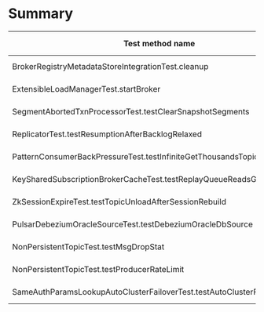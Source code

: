 # Summary

Test method name | Failures | Report | Search issues | Create issue | Fixed by |
---------------- | -------- | ------ | ------------- | ------------ | -------- |
BrokerRegistryMetadataStoreIntegrationTest.cleanup | 4 | [Report](./org.apache.pulsar.broker.loadbalance.extensions.BrokerRegistryMetadataStoreIntegrationTest.cleanup.md) | [Issues](https://github.com/apache/pulsar/issues?q=BrokerRegistryMetadataStoreIntegrationTest%20cleanup) | [Create issue](https://github.com/apache/pulsar/issues/new?template=flaky-test.yml&confirmSearch=true&title=Flaky-test%3A+BrokerRegistryMetadataStoreIntegrationTest.cleanup&failureUrl=https%3A%2F%2Fgithub.com%2Fapache%2Fpulsar%2Factions%2Fruns%2F18802878674%2Fjob%2F53653078467%23step%3A11%3A676&stacktrace=%5BERROR%5D+org.apache.pulsar.broker.loadbalance.extensions.BrokerRegistryMetadataStoreIntegrationTest.cleanup+--+Time+elapsed%3A+11.19+s+%3C%3C%3C+FAILURE%21%0Ajava.lang.RuntimeException%3A+Broker+took+10272ms+to+close%0A%09at+org.apache.pulsar.broker.loadbalance.extensions.BrokerRegistryIntegrationTest.cleanup%28BrokerRegistryIntegrationTest.java%3A73%29%0A%09at+java.base%2Fjdk.internal.reflect.DirectMethodHandleAccessor.invoke%28DirectMethodHandleAccessor.java%3A103%29%0A%09at+java.base%2Fjava.lang.reflect.Method.invoke%28Method.java%3A580%29%0A%09at+org.testng.internal.invokers.MethodInvocationHelper.invokeMethod%28MethodInvocationHelper.java%3A139%29%0A%09at+org.testng.internal.invokers.MethodInvocationHelper.invokeMethodConsideringTimeout%28MethodInvocationHelper.java%3A69%29%0A%09at+org.testng.internal.invokers.ConfigInvoker.invokeConfigurationMethod%28ConfigInvoker.java%3A361%29%0A%09at+org.testng.internal.invokers.ConfigInvoker.invokeConfigurations%28ConfigInvoker.java%3A296%29%0A%09at+org.testng.internal.invokers.TestMethodWorker.invokeAfterClassMethods%28TestMethodWorker.java%3A222%29%0A%09at+org.testng.internal.invokers.TestMethodWorker.run%28TestMethodWorker.java%3A131%29%0A%09at+java.base%2Fjava.util.ArrayList.forEach%28ArrayList.java%3A1596%29%0A%09at+org.testng.TestRunner.privateRun%28TestRunner.java%3A829%29%0A%09at+org.testng.TestRunner.run%28TestRunner.java%3A602%29%0A%09at+org.testng.SuiteRunner.runTest%28SuiteRunner.java%3A437%29%0A%09at+org.testng.SuiteRunner.runSequentially%28SuiteRunner.java%3A431%29%0A%09at+org.testng.SuiteRunner.privateRun%28SuiteRunner.java%3A391%29%0A%09at+org.testng.SuiteRunner.run%28SuiteRunner.java%3A330%29%0A%09at+org.testng.SuiteRunnerWorker.runSuite%28SuiteRunnerWorker.java%3A52%29%0A%09at+org.testng.SuiteRunnerWorker.run%28SuiteRunnerWorker.java%3A95%29%0A%09at+org.testng.TestNG.runSuitesSequentially%28TestNG.java%3A1256%29%0A%09at+org.testng.TestNG.runSuitesLocally%28TestNG.java%3A1176%29%0A%09at+org.testng.TestNG.runSuites%28TestNG.java%3A1099%29%0A%09at+org.testng.TestNG.run%28TestNG.java%3A1067%29%0A%09at+org.apache.maven.surefire.testng.TestNGExecutor.run%28TestNGExecutor.java%3A155%29%0A%09at+org.apache.maven.surefire.testng.TestNGDirectoryTestSuite.executeSingleClass%28TestNGDirectoryTestSuite.java%3A102%29%0A%09at+org.apache.maven.surefire.testng.TestNGDirectoryTestSuite.executeLazy%28TestNGDirectoryTestSuite.java%3A117%29%0A%09at+org.apache.maven.surefire.testng.TestNGDirectoryTestSuite.execute%28TestNGDirectoryTestSuite.java%3A86%29%0A%09at+org.apache.maven.surefire.testng.TestNGProvider.invoke%28TestNGProvider.java%3A137%29%0A%09at+org.apache.maven.surefire.booter.ForkedBooter.runSuitesInProcess%28ForkedBooter.java%3A385%29) | |
ExtensibleLoadManagerTest.startBroker | 3 | [Report](./org.apache.pulsar.tests.integration.loadbalance.ExtensibleLoadManagerTest.startBroker.md) | [Issues](https://github.com/apache/pulsar/issues?q=ExtensibleLoadManagerTest%20startBroker) | [Create issue](https://github.com/apache/pulsar/issues/new?template=flaky-test.yml&confirmSearch=true&title=Flaky-test%3A+ExtensibleLoadManagerTest.startBroker&failureUrl=https%3A%2F%2Fgithub.com%2Fapache%2Fpulsar%2Factions%2Fruns%2F18715764552%2Fjob%2F53376572012%23step%3A12%3A212&stacktrace=%5BERROR%5D+org.apache.pulsar.tests.integration.loadbalance.ExtensibleLoadManagerTest.startBroker+--+Time+elapsed%3A+146.3+s+%3C%3C%3C+FAILURE%21%0Aorg.awaitility.core.ConditionTimeoutException%3A+Condition+org.apache.pulsar.tests.integration.loadbalance.ExtensibleLoadManagerTest%24%24Lambda%2F0x0000000100725108+was+not+fulfilled+within+2+minutes.%0A%09at+org.awaitility.core.ConditionAwaiter.await%28ConditionAwaiter.java%3A167%29%0A%09at+org.awaitility.core.CallableCondition.await%28CallableCondition.java%3A78%29%0A%09at+org.awaitility.core.CallableCondition.await%28CallableCondition.java%3A26%29%0A%09at+org.awaitility.core.ConditionFactory.until%28ConditionFactory.java%3A985%29%0A%09at+org.awaitility.core.ConditionFactory.until%28ConditionFactory.java%3A954%29%0A%09at+org.apache.pulsar.tests.integration.loadbalance.ExtensibleLoadManagerTest.startBroker%28ExtensibleLoadManagerTest.java%3A145%29%0A%09at+java.base%2Fjdk.internal.reflect.DirectMethodHandleAccessor.invoke%28DirectMethodHandleAccessor.java%3A103%29%0A%09at+java.base%2Fjava.lang.reflect.Method.invoke%28Method.java%3A580%29%0A%09at+org.testng.internal.invokers.MethodInvocationHelper.invokeMethod%28MethodInvocationHelper.java%3A139%29%0A%09at+org.testng.internal.invokers.MethodInvocationHelper.invokeMethodConsideringTimeout%28MethodInvocationHelper.java%3A69%29%0A%09at+org.testng.internal.invokers.ConfigInvoker.invokeConfigurationMethod%28ConfigInvoker.java%3A361%29%0A%09at+org.testng.internal.invokers.ConfigInvoker.invokeConfigurations%28ConfigInvoker.java%3A296%29%0A%09at+org.testng.internal.invokers.TestInvoker.runConfigMethods%28TestInvoker.java%3A823%29%0A%09at+org.testng.internal.invokers.TestInvoker.invokeMethod%28TestInvoker.java%3A590%29%0A%09at+org.testng.internal.invokers.TestInvoker.invokeTestMethod%28TestInvoker.java%3A221%29%0A%09at+org.testng.internal.invokers.MethodRunner.runInSequence%28MethodRunner.java%3A50%29%0A%09at+org.testng.internal.invokers.TestInvoker%24MethodInvocationAgent.invoke%28TestInvoker.java%3A969%29%0A%09at+org.testng.internal.invokers.TestInvoker.invokeTestMethods%28TestInvoker.java%3A194%29%0A%09at+org.testng.internal.invokers.TestMethodWorker.invokeTestMethods%28TestMethodWorker.java%3A148%29%0A%09at+org.testng.internal.invokers.TestMethodWorker.run%28TestMethodWorker.java%3A128%29%0A%09at+java.base%2Fjava.util.ArrayList.forEach%28ArrayList.java%3A1596%29%0A%09at+org.testng.TestRunner.privateRun%28TestRunner.java%3A829%29%0A%09at+org.testng.TestRunner.run%28TestRunner.java%3A602%29%0A%09at+org.testng.SuiteRunner.runTest%28SuiteRunner.java%3A437%29%0A%09at+org.testng.SuiteRunner.runSequentially%28SuiteRunner.java%3A431%29%0A%09at+org.testng.SuiteRunner.privateRun%28SuiteRunner.java%3A391%29%0A%09at+org.testng.SuiteRunner.run%28SuiteRunner.java%3A330%29%0A%09at+org.testng.SuiteRunnerWorker.runSuite%28SuiteRunnerWorker.java%3A52%29) | |
SegmentAbortedTxnProcessorTest.testClearSnapshotSegments | 2 | [Report](./org.apache.pulsar.broker.transaction.SegmentAbortedTxnProcessorTest.testClearSnapshotSegments.md) | [Issues](https://github.com/apache/pulsar/issues?q=SegmentAbortedTxnProcessorTest%20testClearSnapshotSegments) | [Create issue](https://github.com/apache/pulsar/issues/new?template=flaky-test.yml&confirmSearch=true&title=Flaky-test%3A+SegmentAbortedTxnProcessorTest.testClearSnapshotSegments&failureUrl=https%3A%2F%2Fgithub.com%2Fapache%2Fpulsar%2Factions%2Fruns%2F18706863180%2Fjob%2F53347156979%23step%3A11%3A1181&stacktrace=%5BERROR%5D+org.apache.pulsar.broker.transaction.SegmentAbortedTxnProcessorTest.testClearSnapshotSegments+--+Time+elapsed%3A+10.06+s+%3C%3C%3C+FAILURE%21%0Aorg.awaitility.core.ConditionTimeoutException%3A+Assertion+condition+defined+as+a+org.apache.pulsar.broker.transaction.SegmentAbortedTxnProcessorTest+expected%3A%3C1%3E+but+was%3A%3C2%3E+within+10+seconds.%0A%09at+org.awaitility.core.ConditionAwaiter.await%28ConditionAwaiter.java%3A167%29%0A%09at+org.awaitility.core.AssertionCondition.await%28AssertionCondition.java%3A119%29%0A%09at+org.awaitility.core.AssertionCondition.await%28AssertionCondition.java%3A31%29%0A%09at+org.awaitility.core.ConditionFactory.until%28ConditionFactory.java%3A985%29%0A%09at+org.awaitility.core.ConditionFactory.untilAsserted%28ConditionFactory.java%3A769%29%0A%09at+org.apache.pulsar.broker.transaction.SegmentAbortedTxnProcessorTest.testClearSnapshotSegments%28SegmentAbortedTxnProcessorTest.java%3A221%29%0A%09at+java.base%2Fjdk.internal.reflect.NativeMethodAccessorImpl.invoke0%28Native+Method%29%0A%09at+java.base%2Fjdk.internal.reflect.NativeMethodAccessorImpl.invoke%28NativeMethodAccessorImpl.java%3A77%29%0A%09at+java.base%2Fjdk.internal.reflect.DelegatingMethodAccessorImpl.invoke%28DelegatingMethodAccessorImpl.java%3A43%29%0A%09at+java.base%2Fjava.lang.reflect.Method.invoke%28Method.java%3A569%29%0A%09at+org.testng.internal.invokers.MethodInvocationHelper.invokeMethod%28MethodInvocationHelper.java%3A139%29%0A%09at+org.testng.internal.invokers.InvokeMethodRunnable.runOne%28InvokeMethodRunnable.java%3A47%29%0A%09at+org.testng.internal.invokers.InvokeMethodRunnable.call%28InvokeMethodRunnable.java%3A76%29%0A%09at+org.testng.internal.invokers.InvokeMethodRunnable.call%28InvokeMethodRunnable.java%3A11%29%0A%09at+java.base%2Fjava.util.concurrent.FutureTask.run%28FutureTask.java%3A264%29%0A%09at+java.base%2Fjava.util.concurrent.ThreadPoolExecutor.runWorker%28ThreadPoolExecutor.java%3A1136%29%0A%09at+java.base%2Fjava.util.concurrent.ThreadPoolExecutor%24Worker.run%28ThreadPoolExecutor.java%3A635%29%0A%09at+java.base%2Fjava.lang.Thread.run%28Thread.java%3A840%29%0ACaused+by%3A+java.lang.AssertionError%3A+expected%3A%3C1%3E+but+was%3A%3C2%3E%0A%09at+org.testng.AssertJUnit.fail%28AssertJUnit.java%3A65%29%0A%09at+org.testng.AssertJUnit.failNotEquals%28AssertJUnit.java%3A467%29%0A%09at+org.testng.AssertJUnit.assertEquals%28AssertJUnit.java%3A88%29%0A%09at+org.testng.AssertJUnit.assertEquals%28AssertJUnit.java%3A318%29%0A%09at+org.testng.AssertJUnit.assertEquals%28AssertJUnit.java%3A328%29%0A%09at+org.apache.pulsar.broker.transaction.SegmentAbortedTxnProcessorTest.verifySnapshotSegmentsSize%28SegmentAbortedTxnProcessorTest.java%3A358%29%0A%09at+org.apache.pulsar.broker.transaction.SegmentAbortedTxnProcessorTest.lambda%24testClearSnapshotSegments%243%28SegmentAbortedTxnProcessorTest.java%3A221%29%0A%09at+org.awaitility.core.AssertionCondition.lambda%24new%240%28AssertionCondition.java%3A53%29%0A%09at+org.awaitility.core.ConditionAwaiter%24ConditionPoller.call%28ConditionAwaiter.java%3A248%29) | |
ReplicatorTest.testResumptionAfterBacklogRelaxed | 2 | [Report](./org.apache.pulsar.broker.service.ReplicatorTest.testResumptionAfterBacklogRelaxed.md) | [Issues](https://github.com/apache/pulsar/issues?q=ReplicatorTest%20testResumptionAfterBacklogRelaxed) | [Create issue](https://github.com/apache/pulsar/issues/new?template=flaky-test.yml&confirmSearch=true&title=Flaky-test%3A+ReplicatorTest.testResumptionAfterBacklogRelaxed&failureUrl=https%3A%2F%2Fgithub.com%2Fapache%2Fpulsar%2Factions%2Fruns%2F18799108523%2Fjob%2F53644306109%23step%3A11%3A977&stacktrace=%5BERROR%5D+org.apache.pulsar.broker.service.ReplicatorTest.testResumptionAfterBacklogRelaxed+--+Time+elapsed%3A+11.69+s+%3C%3C%3C+FAILURE%21%0Ajava.lang.AssertionError%3A%0A%0AExpecting+any+element+of%3A%0A++%5BImmutableMetricData%7Bresource%3DResource%7BschemaUrl%3Dnull%2C+attributes%3D%7Bpulsar.cluster%3D%22r1%22%2C+service.name%3D%22pulsar-broker%22%2C+service.version%3D%224.2.0-SNAPSHOT%22%2C+telemetry.sdk.language%3D%22java%22%2C+telemetry.sdk.name%3D%22opentelemetry%22%2C+telemetry.sdk.version%3D%221.45.0%22%7D%7D%2C+instrumentationScopeInfo%3DInstrumentationScopeInfo%7Bname%3Dorg.apache.pulsar.broker%2C+version%3Dnull%2C+schemaUrl%3Dnull%2C+attributes%3D%7B%7D%7D%2C+name%3Dpulsar.broker.request.schema_registry.duration%2C+description%3DThe+duration+of+Schema+Registry+requests.%2C+unit%3Ds%2C+type%3DHISTOGRAM%2C+data%3DImmutableHistogramData%7BaggregationTemporality%3DCUMULATIVE%2C+points%3D%5BImmutableHistogramPointData%7BgetStartEpochNanos%3D1761373625871341252%2C+getEpochNanos%3D1761373639129368126%2C+getAttributes%3D%7Bpulsar.namespace%3D%22pulsar%2Fns1%22%2C+pulsar.schema_registry.request%3D%22get%22%2C+pulsar.schema_registry.response%3D%22success%22%7D%2C+getSum%3D0.016%2C+getCount%3D5%2C+hasMin%3Dtrue%2C+getMin%3D0.0%2C+hasMax%3Dtrue%2C+getMax%3D0.01%2C+getBoundaries%3D%5B0.0%2C+5.0%2C+10.0%2C+25.0%2C+50.0%2C+75.0%2C+100.0%2C+250.0%2C+500.0%2C+750.0%2C+1000.0%2C+2500.0%2C+5000.0%2C+7500.0%2C+10000.0%5D%2C+getCounts%3D%5B2%2C+3%2C+0%2C+0%2C+0%2C+0%2C+0%2C+0%2C+0%2C+0%2C+0%2C+0%2C+0%2C+0%2C+0%2C+0%5D%2C+getExemplars%3D%5B%5D%7D%2C+ImmutableHistogramPointData%7BgetStartEpochNanos%3D1761373625871341252%2C+getEpochNanos%3D1761373639129368126%2C+getAttributes%3D%7Bpulsar.namespace%3D%22pulsar%2Fns1%22%2C+pulsar.schema_registry.request%3D%22put%22%2C+pulsar.schema_registry.response%3D%22success%22%7D%2C+getSum%3D0.029%2C+getCount%3D1%2C+hasMin%3Dtrue%2C+getMin%3D0.029%2C+hasMax%3Dtrue%2C+getMax%3D0.029%2C+getBoundaries%3D%5B0.0%2C+5.0%2C+10.0%2C+25.0%2C+50.0%2C+75.0%2C+100.0%2C+250.0%2C+500.0%2C+750.0%2C+1000.0%2C+2500.0%2C+5000.0%2C+7500.0%2C+10000.0%5D%2C+getCounts%3D%5B0%2C+1%2C+0%2C+0%2C+0%2C+0%2C+0%2C+0%2C+0%2C+0%2C+0%2C+0%2C+0%2C+0%2C+0%2C+0%5D%2C+getExemplars%3D%5B%5D%7D%5D%7D%7D%2C%0A++++ImmutableMetricData%7Bresource%3DResource%7BschemaUrl%3Dnull%2C+attributes%3D%7Bpulsar.cluster%3D%22r1%22%2C+service.name%3D%22pulsar-broker%22%2C+service.version%3D%224.2.0-SNAPSHOT%22%2C+telemetry.sdk.language%3D%22java%22%2C+telemetry.sdk.name%3D%22opentelemetry%22%2C+telemetry.sdk.version%3D%221.45.0%22%7D%7D%2C+instrumentationScopeInfo%3DInstrumentationScopeInfo%7Bname%3Dorg.apache.pulsar.broker%2C+version%3Dnull%2C+schemaUrl%3Dnull%2C+attributes%3D%7B%7D%7D%2C+name%3Dpulsar.broker.topic.load.concurrent.limit%2C+description%3DThe+maximum+number+of+pending+topic+load+operations+in+the+broker.+Equal+to+%22maxConcurrentTopicLoadRequest%22+defined+in+broker.conf.%2C+unit%3D%7Boperation%7D%2C+type%3DLONG_SUM%2C+data%3DImmutableSumData%7Bpoints%3D%5BImmutableLongPointData%7BstartEpochNanos%3D1761373625871341252%2C+epochNanos%3D1761373639129368126%2C+attributes%3D%7B%7D%2C+value%3D5000%2C+exemplars%3D%5B%5D%7D%5D%2C+monotonic%3Dfalse%2C+aggregationTemporality%3DCUMULATIVE%7D%7D%2C%0A++++ImmutableMetricData%7Bresource%3DResource%7BschemaUrl%3Dnull%2C+attributes%3D%7Bpulsar.cluster%3D%22r1%22%2C+service.name%3D%22pulsar-broker%22%2C+service.version%3D%224.2.0-SNAPSHOT%22%2C+telemetry.sdk.language%3D%22java%22%2C+telemetry.sdk.name%3D%22opentelemetry%22%2C+telemetry.sdk.version%3D%221.45.0%22%7D%7D%2C+instrumentationScopeInfo%3DInstrumentationScopeInfo%7Bname%3Dorg.apache.pulsar.broker%2C+version%3Dnull%2C+schemaUrl%3Dnull%2C+attributes%3D%7B%7D%7D%2C+name%3Dpulsar.broker.topic.load.concurrent.usage%2C+description%3DThe+number+of+pending+topic+load+operations+in+the+broker.+When+it+reaches+threshold+%22maxConcurrentTopicLoadRequest%22+defined+in+broker.conf%2C+new+requests+are+rejected.%2C+unit%3D%7Boperation%7D%2C+type%3DLONG_SUM%2C+data%3DImmutableSumData%7Bpoints%3D%5BImmutableLongPointData%7BstartEpochNanos%3D1761373625871341252%2C+epochNanos%3D1761373639129368126%2C+attributes%3D%7B%7D%2C+value%3D0%2C+exemplars%3D%5B%5D%7D%5D%2C+monotonic%3Dfalse%2C+aggregationTemporality%3DCUMULATIVE%7D%7D%2C%0A++++ImmutableMetricData%7Bresource%3DResource%7BschemaUrl%3Dnull%2C+attributes%3D%7Bpulsar.cluster%3D%22r1%22%2C+service.name%3D%22pulsar-broker%22%2C+service.version%3D%224.2.0-SNAPSHOT%22%2C+telemetry.sdk.language%3D%22java%22%2C+telemetry.sdk.name%3D%22opentelemetry%22%2C+telemetry.sdk.version%3D%221.45.0%22%7D%7D%2C+instrumentationScopeInfo%3DInstrumentationScopeInfo%7Bname%3Dorg.apache.pulsar.broker%2C+version%3Dnull%2C+schemaUrl%3Dnull%2C+attributes%3D%7B%7D%7D%2C+name%3Dpulsar.broker.managed_ledger.backlog.count%2C+description%3DThe+number+of+messages+in+backlog+for+all+consumers+from+this+ledger.%2C+unit%3D%7Bmessage%7D) | |
PatternConsumerBackPressureTest.testInfiniteGetThousandsTopics | 2 | [Report](./org.apache.pulsar.client.api.PatternConsumerBackPressureTest.testInfiniteGetThousandsTopics.md) | [Issues](https://github.com/apache/pulsar/issues?q=PatternConsumerBackPressureTest%20testInfiniteGetThousandsTopics) | [Create issue](https://github.com/apache/pulsar/issues/new?template=flaky-test.yml&confirmSearch=true&title=Flaky-test%3A+PatternConsumerBackPressureTest.testInfiniteGetThousandsTopics&failureUrl=https%3A%2F%2Fgithub.com%2Fapache%2Fpulsar%2Factions%2Fruns%2F18771071741%2Fjob%2F53556168299%23step%3A11%3A2512&stacktrace=%5BERROR%5D+org.apache.pulsar.client.api.PatternConsumerBackPressureTest.testInfiniteGetThousandsTopics+--+Time+elapsed%3A+16.54+s+%3C%3C%3C+FAILURE%21%0Aorg.awaitility.core.ConditionTimeoutException%3A+Assertion+condition+defined+as+a+org.apache.pulsar.client.api.PatternConsumerBackPressureTest+expected+%5B2048%5D+but+found+%5B291%5D+within+10+seconds.%0A%09at+org.awaitility.core.ConditionAwaiter.await%28ConditionAwaiter.java%3A167%29%0A%09at+org.awaitility.core.AssertionCondition.await%28AssertionCondition.java%3A119%29%0A%09at+org.awaitility.core.AssertionCondition.await%28AssertionCondition.java%3A31%29%0A%09at+org.awaitility.core.ConditionFactory.until%28ConditionFactory.java%3A985%29%0A%09at+org.awaitility.core.ConditionFactory.untilAsserted%28ConditionFactory.java%3A769%29%0A%09at+org.apache.pulsar.client.api.PatternConsumerBackPressureTest.testInfiniteGetThousandsTopics%28PatternConsumerBackPressureTest.java%3A95%29%0A%09at+java.base%2Fjdk.internal.reflect.NativeMethodAccessorImpl.invoke0%28Native+Method%29%0A%09at+java.base%2Fjdk.internal.reflect.NativeMethodAccessorImpl.invoke%28NativeMethodAccessorImpl.java%3A77%29%0A%09at+java.base%2Fjdk.internal.reflect.DelegatingMethodAccessorImpl.invoke%28DelegatingMethodAccessorImpl.java%3A43%29%0A%09at+java.base%2Fjava.lang.reflect.Method.invoke%28Method.java%3A569%29%0A%09at+org.testng.internal.invokers.MethodInvocationHelper.invokeMethod%28MethodInvocationHelper.java%3A139%29%0A%09at+org.testng.internal.invokers.InvokeMethodRunnable.runOne%28InvokeMethodRunnable.java%3A47%29%0A%09at+org.testng.internal.invokers.InvokeMethodRunnable.call%28InvokeMethodRunnable.java%3A76%29%0A%09at+org.testng.internal.invokers.InvokeMethodRunnable.call%28InvokeMethodRunnable.java%3A11%29%0A%09at+java.base%2Fjava.util.concurrent.FutureTask.run%28FutureTask.java%3A264%29%0A%09at+java.base%2Fjava.util.concurrent.ThreadPoolExecutor.runWorker%28ThreadPoolExecutor.java%3A1136%29%0A%09at+java.base%2Fjava.util.concurrent.ThreadPoolExecutor%24Worker.run%28ThreadPoolExecutor.java%3A635%29%0A%09at+java.base%2Fjava.lang.Thread.run%28Thread.java%3A840%29%0ACaused+by%3A+java.lang.AssertionError%3A+expected+%5B2048%5D+but+found+%5B291%5D%0A%09at+org.testng.Assert.fail%28Assert.java%3A110%29%0A%09at+org.testng.Assert.failNotEquals%28Assert.java%3A1577%29%0A%09at+org.testng.Assert.assertEqualsImpl%28Assert.java%3A149%29%0A%09at+org.testng.Assert.assertEquals%28Assert.java%3A131%29%0A%09at+org.testng.Assert.assertEquals%28Assert.java%3A1418%29%0A%09at+org.testng.Assert.assertEquals%28Assert.java%3A1382%29%0A%09at+org.testng.Assert.assertEquals%28Assert.java%3A1428%29%0A%09at+org.apache.pulsar.client.api.PatternConsumerBackPressureTest.lambda%24testInfiniteGetThousandsTopics%242%28PatternConsumerBackPressureTest.java%3A96%29%0A%09at+org.awaitility.core.AssertionCondition.lambda%24new%240%28AssertionCondition.java%3A53%29) | |
KeySharedSubscriptionBrokerCacheTest.testReplayQueueReadsGettingCached | 2 | [Report](./org.apache.pulsar.client.api.KeySharedSubscriptionBrokerCacheTest.testReplayQueueReadsGettingCached.md) | [Issues](https://github.com/apache/pulsar/issues?q=KeySharedSubscriptionBrokerCacheTest%20testReplayQueueReadsGettingCached) | [Create issue](https://github.com/apache/pulsar/issues/new?template=flaky-test.yml&confirmSearch=true&title=Flaky-test%3A+KeySharedSubscriptionBrokerCacheTest.testReplayQueueReadsGettingCached&failureUrl=https%3A%2F%2Fgithub.com%2Fapache%2Fpulsar%2Factions%2Fruns%2F18831405554%2Fjob%2F53724046160%23step%3A11%3A1475&stacktrace=%5BERROR%5D+org.apache.pulsar.client.api.KeySharedSubscriptionBrokerCacheTest.testReplayQueueReadsGettingCached%5BClassic%5D%284%29+--+Time+elapsed%3A+13.27+s+%3C%3C%3C+FAILURE%21%0Aorg.assertj.core.error.AssertJMultipleFailuresError%3A%0A%0AMultiple+Failures+%281+failure%29%0A--+failure+1+--%0A%5BremainingMessageValues%5D%0AExpecting+empty+but+was%3A+%5B1%2C%0A++++2%2C%0A++++3%2C%0A++++4%2C%0A++++6%2C%0A++++9%2C%0A++++13%2C%0A++++15%2C%0A++++17%2C%0A++++18%2C%0A++++20%2C%0A++++22%2C%0A++++26%2C%0A++++27%2C%0A++++28%2C%0A++++29%2C%0A++++30%2C%0A++++33%2C%0A++++35%2C%0A++++37%2C%0A++++38%2C%0A++++40%2C%0A++++42%2C%0A++++46%2C) | |
ZkSessionExpireTest.testTopicUnloadAfterSessionRebuild | 1 | [Report](./org.apache.pulsar.broker.service.ZkSessionExpireTest.testTopicUnloadAfterSessionRebuild.md) | [Issues](https://github.com/apache/pulsar/issues?q=ZkSessionExpireTest%20testTopicUnloadAfterSessionRebuild) | [Create issue](https://github.com/apache/pulsar/issues/new?template=flaky-test.yml&confirmSearch=true&title=Flaky-test%3A+ZkSessionExpireTest.testTopicUnloadAfterSessionRebuild&failureUrl=https%3A%2F%2Fgithub.com%2Fapache%2Fpulsar%2Factions%2Fruns%2F18739041419%2Fjob%2F53452090800%23step%3A11%3A863&stacktrace=%5BERROR%5D+org.apache.pulsar.broker.service.ZkSessionExpireTest.testTopicUnloadAfterSessionRebuild%5Btrue%2C+class+org.apache.pulsar.broker.service.NetworkErrorTestBase%24PreferExtensibleLoadManager%2C+MetadataStore%5D%284%29+--+Time+elapsed%3A+29.88+s+%3C%3C%3C+FAILURE%21%0Aorg.awaitility.core.ConditionTimeoutException%3A+Assertion+condition+defined+as+a+org.apache.pulsar.broker.service.ZkSessionExpireTest+expected+%5B2%5D+but+found+%5B1%5D+within+10+seconds.%0A%09at+org.awaitility.core.ConditionAwaiter.await%28ConditionAwaiter.java%3A167%29%0A%09at+org.awaitility.core.AssertionCondition.await%28AssertionCondition.java%3A119%29%0A%09at+org.awaitility.core.AssertionCondition.await%28AssertionCondition.java%3A31%29%0A%09at+org.awaitility.core.ConditionFactory.until%28ConditionFactory.java%3A985%29%0A%09at+org.awaitility.core.ConditionFactory.untilAsserted%28ConditionFactory.java%3A769%29%0A%09at+org.apache.pulsar.broker.service.ZkSessionExpireTest.testTopicUnloadAfterSessionRebuild%28ZkSessionExpireTest.java%3A203%29%0A%09at+java.base%2Fjdk.internal.reflect.NativeMethodAccessorImpl.invoke0%28Native+Method%29%0A%09at+java.base%2Fjdk.internal.reflect.NativeMethodAccessorImpl.invoke%28NativeMethodAccessorImpl.java%3A77%29%0A%09at+java.base%2Fjdk.internal.reflect.DelegatingMethodAccessorImpl.invoke%28DelegatingMethodAccessorImpl.java%3A43%29%0A%09at+java.base%2Fjava.lang.reflect.Method.invoke%28Method.java%3A569%29%0A%09at+org.testng.internal.invokers.MethodInvocationHelper.invokeMethod%28MethodInvocationHelper.java%3A139%29%0A%09at+org.testng.internal.invokers.InvokeMethodRunnable.runOne%28InvokeMethodRunnable.java%3A47%29%0A%09at+org.testng.internal.invokers.InvokeMethodRunnable.call%28InvokeMethodRunnable.java%3A76%29%0A%09at+org.testng.internal.invokers.InvokeMethodRunnable.call%28InvokeMethodRunnable.java%3A11%29%0A%09at+java.base%2Fjava.util.concurrent.FutureTask.run%28FutureTask.java%3A264%29%0A%09at+java.base%2Fjava.util.concurrent.ThreadPoolExecutor.runWorker%28ThreadPoolExecutor.java%3A1136%29%0A%09at+java.base%2Fjava.util.concurrent.ThreadPoolExecutor%24Worker.run%28ThreadPoolExecutor.java%3A635%29%0A%09at+java.base%2Fjava.lang.Thread.run%28Thread.java%3A840%29%0ACaused+by%3A+java.lang.AssertionError%3A+expected+%5B2%5D+but+found+%5B1%5D%0A%09at+org.testng.Assert.fail%28Assert.java%3A110%29%0A%09at+org.testng.Assert.failNotEquals%28Assert.java%3A1577%29%0A%09at+org.testng.Assert.assertEqualsImpl%28Assert.java%3A149%29%0A%09at+org.testng.Assert.assertEquals%28Assert.java%3A131%29%0A%09at+org.testng.Assert.assertEquals%28Assert.java%3A1418%29%0A%09at+org.testng.Assert.assertEquals%28Assert.java%3A1382%29%0A%09at+org.testng.Assert.assertEquals%28Assert.java%3A1428%29%0A%09at+org.apache.pulsar.broker.service.ZkSessionExpireTest.lambda%24testTopicUnloadAfterSessionRebuild%244%28ZkSessionExpireTest.java%3A208%29%0A%09at+org.awaitility.core.AssertionCondition.lambda%24new%240%28AssertionCondition.java%3A53%29) | |
PulsarDebeziumOracleSourceTest.testDebeziumOracleDbSource | 1 | [Report](./org.apache.pulsar.tests.integration.io.sources.debezium.PulsarDebeziumOracleSourceTest.testDebeziumOracleDbSource.md) | [Issues](https://github.com/apache/pulsar/issues?q=PulsarDebeziumOracleSourceTest%20testDebeziumOracleDbSource) | [Create issue](https://github.com/apache/pulsar/issues/new?template=flaky-test.yml&confirmSearch=true&title=Flaky-test%3A+PulsarDebeziumOracleSourceTest.testDebeziumOracleDbSource&failureUrl=https%3A%2F%2Fgithub.com%2Fapache%2Fpulsar%2Factions%2Fruns%2F18817729515%2Fjob%2F53689218411%23step%3A12%3A5488&stacktrace=%5BERROR%5D+org.apache.pulsar.tests.integration.io.sources.debezium.PulsarDebeziumOracleSourceTest.testDebeziumOracleDbSource+--+Time+elapsed%3A+1369+s+%3C%3C%3C+FAILURE%21%0Ajava.lang.IllegalStateException%3A+Oracle+did+not+initialize+properly%0A%09at+org.apache.pulsar.tests.integration.io.sources.debezium.DebeziumOracleDbSourceTester.waitForOracleStatus%28DebeziumOracleDbSourceTester.java%3A188%29%0A%09at+org.apache.pulsar.tests.integration.io.sources.debezium.DebeziumOracleDbSourceTester.prepareSource%28DebeziumOracleDbSourceTester.java%3A157%29%0A%09at+org.apache.pulsar.tests.integration.io.sources.PulsarIOSourceRunner.prepareSource%28PulsarIOSourceRunner.java%3A113%29%0A%09at+org.apache.pulsar.tests.integration.io.sources.debezium.PulsarIODebeziumSourceRunner.internalTestSource%28PulsarIODebeziumSourceRunner.java%3A75%29%0A%09at+org.apache.pulsar.tests.integration.io.sources.debezium.PulsarIODebeziumSourceRunner.testSource%28PulsarIODebeziumSourceRunner.java%3A66%29%0A%09at+org.apache.pulsar.tests.integration.io.sources.debezium.PulsarDebeziumOracleSourceTest.testDebeziumOracleDbConnect%28PulsarDebeziumOracleSourceTest.java%3A86%29%0A%09at+org.apache.pulsar.tests.integration.io.sources.debezium.PulsarDebeziumOracleSourceTest.testDebeziumOracleDbSource%28PulsarDebeziumOracleSourceTest.java%3A47%29%0A%09at+java.base%2Fjdk.internal.reflect.DirectMethodHandleAccessor.invoke%28DirectMethodHandleAccessor.java%3A103%29%0A%09at+java.base%2Fjava.lang.reflect.Method.invoke%28Method.java%3A580%29%0A%09at+org.testng.internal.invokers.MethodInvocationHelper.invokeMethod%28MethodInvocationHelper.java%3A139%29%0A%09at+org.testng.internal.invokers.InvokeMethodRunnable.runOne%28InvokeMethodRunnable.java%3A47%29%0A%09at+org.testng.internal.invokers.InvokeMethodRunnable.call%28InvokeMethodRunnable.java%3A76%29%0A%09at+org.testng.internal.invokers.InvokeMethodRunnable.call%28InvokeMethodRunnable.java%3A11%29%0A%09at+java.base%2Fjava.util.concurrent.FutureTask.run%28FutureTask.java%3A317%29%0A%09at+java.base%2Fjava.util.concurrent.ThreadPoolExecutor.runWorker%28ThreadPoolExecutor.java%3A1144%29%0A%09at+java.base%2Fjava.util.concurrent.ThreadPoolExecutor%24Worker.run%28ThreadPoolExecutor.java%3A642%29%0A%09at+java.base%2Fjava.lang.Thread.run%28Thread.java%3A1583%29) | |
NonPersistentTopicTest.testMsgDropStat | 1 | [Report](./org.apache.pulsar.client.api.NonPersistentTopicTest.testMsgDropStat.md) | [Issues](https://github.com/apache/pulsar/issues?q=NonPersistentTopicTest%20testMsgDropStat) | [Create issue](https://github.com/apache/pulsar/issues/new?template=flaky-test.yml&confirmSearch=true&title=Flaky-test%3A+NonPersistentTopicTest.testMsgDropStat&failureUrl=https%3A%2F%2Fgithub.com%2Fapache%2Fpulsar%2Factions%2Fruns%2F18747937935%2Fjob%2F53480679625%23step%3A11%3A1392&stacktrace=%5BERROR%5D+org.apache.pulsar.client.api.NonPersistentTopicTest.testMsgDropStat+--+Time+elapsed%3A+7.101+s+%3C%3C%3C+FAILURE%21%0Ajava.lang.AssertionError%3A+expected+%5Btrue%5D+but+found+%5Bfalse%5D%0A%09at+org.testng.Assert.fail%28Assert.java%3A110%29%0A%09at+org.testng.Assert.failNotEquals%28Assert.java%3A1577%29%0A%09at+org.testng.Assert.assertTrue%28Assert.java%3A56%29%0A%09at+org.testng.Assert.assertTrue%28Assert.java%3A66%29%0A%09at+org.apache.pulsar.client.api.NonPersistentTopicTest.testMsgDropStat%28NonPersistentTopicTest.java%3A905%29%0A%09at+java.base%2Fjdk.internal.reflect.DirectMethodHandleAccessor.invoke%28DirectMethodHandleAccessor.java%3A103%29%0A%09at+java.base%2Fjava.lang.reflect.Method.invoke%28Method.java%3A580%29%0A%09at+org.testng.internal.invokers.MethodInvocationHelper.invokeMethod%28MethodInvocationHelper.java%3A139%29%0A%09at+org.testng.internal.invokers.InvokeMethodRunnable.runOne%28InvokeMethodRunnable.java%3A47%29%0A%09at+org.testng.internal.invokers.InvokeMethodRunnable.call%28InvokeMethodRunnable.java%3A76%29%0A%09at+org.testng.internal.invokers.InvokeMethodRunnable.call%28InvokeMethodRunnable.java%3A11%29%0A%09at+java.base%2Fjava.util.concurrent.FutureTask.run%28FutureTask.java%3A317%29%0A%09at+java.base%2Fjava.util.concurrent.ThreadPoolExecutor.runWorker%28ThreadPoolExecutor.java%3A1144%29%0A%09at+java.base%2Fjava.util.concurrent.ThreadPoolExecutor%24Worker.run%28ThreadPoolExecutor.java%3A642%29%0A%09at+java.base%2Fjava.lang.Thread.run%28Thread.java%3A1583%29) | |
NonPersistentTopicTest.testProducerRateLimit | 1 | [Report](./org.apache.pulsar.client.api.NonPersistentTopicTest.testProducerRateLimit.md) | [Issues](https://github.com/apache/pulsar/issues?q=NonPersistentTopicTest%20testProducerRateLimit) | [Create issue](https://github.com/apache/pulsar/issues/new?template=flaky-test.yml&confirmSearch=true&title=Flaky-test%3A+NonPersistentTopicTest.testProducerRateLimit&failureUrl=https%3A%2F%2Fgithub.com%2Fapache%2Fpulsar%2Factions%2Fruns%2F18779396830%2Fjob%2F53582346812%23step%3A11%3A1392&stacktrace=%5BERROR%5D+org.apache.pulsar.client.api.NonPersistentTopicTest.testProducerRateLimit+--+Time+elapsed%3A+2.613+s+%3C%3C%3C+FAILURE%21%0Ajava.lang.AssertionError%3A%0A%0AExpecting+any+element+of%3A%0A++%5BImmutableMetricData%7Bresource%3DResource%7BschemaUrl%3Dnull%2C+attributes%3D%7Bpulsar.cluster%3D%22test%22%2C+service.name%3D%22pulsar-broker%22%2C+service.version%3D%224.2.0-SNAPSHOT%22%2C+telemetry.sdk.language%3D%22java%22%2C+telemetry.sdk.name%3D%22opentelemetry%22%2C+telemetry.sdk.version%3D%221.45.0%22%7D%7D%2C+instrumentationScopeInfo%3DInstrumentationScopeInfo%7Bname%3Dorg.apache.pulsar.broker%2C+version%3Dnull%2C+schemaUrl%3Dnull%2C+attributes%3D%7B%7D%7D%2C+name%3Dpulsar.broker.managed_ledger.message.outgoing.replicated.size%2C+description%3DThe+total+number+of+messages+bytes+written+to+this+ledger%2C+including+replicas.%2C+unit%3DBy%2C+type%3DLONG_SUM%2C+data%3DImmutableSumData%7Bpoints%3D%5BImmutableLongPointData%7BstartEpochNanos%3D1761309361708886628%2C+epochNanos%3D1761309362952485121%2C+attributes%3D%7Bpulsar.managed_ledger.name%3D%22my-property%2Fmy-ns%2Fpersistent%2F__change_events%22%2C+pulsar.namespace%3D%22my-property%2Fmy-ns%22%7D%2C+value%3D0%2C+exemplars%3D%5B%5D%7D%5D%2C+monotonic%3Dtrue%2C+aggregationTemporality%3DCUMULATIVE%7D%7D%2C%0A++++ImmutableMetricData%7Bresource%3DResource%7BschemaUrl%3Dnull%2C+attributes%3D%7Bpulsar.cluster%3D%22test%22%2C+service.name%3D%22pulsar-broker%22%2C+service.version%3D%224.2.0-SNAPSHOT%22%2C+telemetry.sdk.language%3D%22java%22%2C+telemetry.sdk.name%3D%22opentelemetry%22%2C+telemetry.sdk.version%3D%221.45.0%22%7D%7D%2C+instrumentationScopeInfo%3DInstrumentationScopeInfo%7Bname%3Dorg.apache.pulsar.broker%2C+version%3Dnull%2C+schemaUrl%3Dnull%2C+attributes%3D%7B%7D%7D%2C+name%3Dpulsar.broker.managed_ledger.cache.entry.count%2C+description%3DThe+number+of+entries+in+the+entry+cache.%2C+unit%3D%7Bentry%7D%2C+type%3DLONG_SUM%2C+data%3DImmutableSumData%7Bpoints%3D%5BImmutableLongPointData%7BstartEpochNanos%3D1761309361708886628%2C+epochNanos%3D1761309362952485121%2C+attributes%3D%7Bpulsar.managed_ledger.cache.entry.status%3D%22active%22%7D%2C+value%3D0%2C+exemplars%3D%5B%5D%7D%2C+ImmutableLongPointData%7BstartEpochNanos%3D1761309361708886628%2C+epochNanos%3D1761309362952485121%2C+attributes%3D%7Bpulsar.managed_ledger.cache.entry.status%3D%22inserted%22%7D%2C+value%3D0%2C+exemplars%3D%5B%5D%7D%2C+ImmutableLongPointData%7BstartEpochNanos%3D1761309361708886628%2C+epochNanos%3D1761309362952485121%2C+attributes%3D%7Bpulsar.managed_ledger.cache.entry.status%3D%22evicted%22%7D%2C+value%3D0%2C+exemplars%3D%5B%5D%7D%5D%2C+monotonic%3Dfalse%2C+aggregationTemporality%3DCUMULATIVE%7D%7D%2C%0A++++ImmutableMetricData%7Bresource%3DResource%7BschemaUrl%3Dnull%2C+attributes%3D%7Bpulsar.cluster%3D%22test%22%2C+service.name%3D%22pulsar-broker%22%2C+service.version%3D%224.2.0-SNAPSHOT%22%2C+telemetry.sdk.language%3D%22java%22%2C+telemetry.sdk.name%3D%22opentelemetry%22%2C+telemetry.sdk.version%3D%221.45.0%22%7D%7D%2C+instrumentationScopeInfo%3DInstrumentationScopeInfo%7Bname%3Dorg.apache.pulsar.broker%2C+version%3Dnull%2C+schemaUrl%3Dnull%2C+attributes%3D%7B%7D%7D%2C+name%3Dpulsar.broker.producer.message.incoming.count%2C+description%3DThe+total+number+of+messages+received+from+this+producer.%2C+unit%3D%7Bmessage%7D%2C+type%3DLONG_SUM%2C+data%3DImmutableSumData%7Bpoints%3D%5BImmutableLongPointData%7BstartEpochNanos%3D1761309361708886628%2C+epochNanos%3D1761309362952485121%2C+attributes%3D%7Bpulsar.domain%3D%22non-persistent%22%2C+pulsar.namespace%3D%22my-property%2Fmy-ns%22%2C+pulsar.producer.access_mode%3D%22shared%22%2C+pulsar.producer.id%3D0%2C+pulsar.producer.name%3D%22testProducerRateLimit-70d3402e-1ca1-4991-adbb-49362ff84b0f%22%2C+pulsar.tenant%3D%22my-property%22%2C+pulsar.topic%3D%22non-persistent%3A%2F%2Fmy-property%2Fmy-ns%2Funacked-topic%22%7D%2C+value%3D1%2C+exemplars%3D%5B%5D%7D%5D%2C+monotonic%3Dtrue%2C+aggregationTemporality%3DCUMULATIVE%7D%7D%2C%0A++++ImmutableMetricData%7Bresource%3DResource%7BschemaUrl%3Dnull%2C+attributes%3D%7Bpulsar.cluster%3D%22test%22%2C+service.name%3D%22pulsar-broker%22%2C+service.version%3D%224.2.0-SNAPSHOT%22%2C+telemetry.sdk.language%3D%22java%22%2C+telemetry.sdk.name%3D%22opentelemetry%22%2C+telemetry.sdk.version%3D%221.45.0%22%7D%7D%2C+instrumentationScopeInfo%3DInstrumentationScopeInfo%7Bname%3Dorg.apache.pulsar.broker%2C+version%3Dnull%2C+schemaUrl%3Dnull%2C+attributes%3D%7B%7D%7D%2C+name%3Dpulsar.broker.topic.storage.entry.outgoing.count%2C+description%3DThe+total+message+batches+%28entries%29+written+to+the+storage+for+this+topic.%2C+unit%3D%7Bentry%7D%2C+type%3DLONG_SUM%2C+data%3DImmutableSumData%7Bpoints%3D%5BImmutableLongPointData%7BstartEpochNanos%3D1761309361708886628%2C+epochNanos%3D1761309362952485121%2C+attributes%3D%7Bpulsar.domain%3D%22persistent%22%2C+pulsa) | |
SameAuthParamsLookupAutoClusterFailoverTest.testAutoClusterFailover | 1 | [Report](./org.apache.pulsar.broker.SameAuthParamsLookupAutoClusterFailoverTest.testAutoClusterFailover.md) | [Issues](https://github.com/apache/pulsar/issues?q=SameAuthParamsLookupAutoClusterFailoverTest%20testAutoClusterFailover) | [Create issue](https://github.com/apache/pulsar/issues/new?template=flaky-test.yml&confirmSearch=true&title=Flaky-test%3A+SameAuthParamsLookupAutoClusterFailoverTest.testAutoClusterFailover&failureUrl=https%3A%2F%2Fgithub.com%2Fapache%2Fpulsar%2Factions%2Fruns%2F18813848521%2Fjob%2F53679644951%23step%3A11%3A889&stacktrace=%5BERROR%5D+org.apache.pulsar.broker.SameAuthParamsLookupAutoClusterFailoverTest.testAutoClusterFailover%5Bfalse%5D%286%29+--+Time+elapsed%3A+95.15+s+%3C%3C%3C+FAILURE%21%0Aorg.awaitility.core.ConditionTimeoutException%3A+Assertion+condition+defined+as+a+org.apache.pulsar.broker.SameAuthParamsLookupAutoClusterFailoverTest+expected+%5Btrue%5D+but+found+%5Bfalse%5D+within+1+minutes.%0A%09at+org.awaitility.core.ConditionAwaiter.await%28ConditionAwaiter.java%3A167%29%0A%09at+org.awaitility.core.AssertionCondition.await%28AssertionCondition.java%3A119%29%0A%09at+org.awaitility.core.AssertionCondition.await%28AssertionCondition.java%3A31%29%0A%09at+org.awaitility.core.ConditionFactory.until%28ConditionFactory.java%3A985%29%0A%09at+org.awaitility.core.ConditionFactory.untilAsserted%28ConditionFactory.java%3A769%29%0A%09at+org.apache.pulsar.broker.SameAuthParamsLookupAutoClusterFailoverTest.testAutoClusterFailover%28SameAuthParamsLookupAutoClusterFailoverTest.java%3A135%29%0A%09at+java.base%2Fjdk.internal.reflect.NativeMethodAccessorImpl.invoke0%28Native+Method%29%0A%09at+java.base%2Fjdk.internal.reflect.NativeMethodAccessorImpl.invoke%28NativeMethodAccessorImpl.java%3A77%29%0A%09at+java.base%2Fjdk.internal.reflect.DelegatingMethodAccessorImpl.invoke%28DelegatingMethodAccessorImpl.java%3A43%29%0A%09at+java.base%2Fjava.lang.reflect.Method.invoke%28Method.java%3A569%29%0A%09at+org.testng.internal.invokers.MethodInvocationHelper.invokeMethod%28MethodInvocationHelper.java%3A139%29%0A%09at+org.testng.internal.invokers.InvokeMethodRunnable.runOne%28InvokeMethodRunnable.java%3A47%29%0A%09at+org.testng.internal.invokers.InvokeMethodRunnable.call%28InvokeMethodRunnable.java%3A76%29%0A%09at+org.testng.internal.invokers.InvokeMethodRunnable.call%28InvokeMethodRunnable.java%3A11%29%0A%09at+java.base%2Fjava.util.concurrent.FutureTask.run%28FutureTask.java%3A264%29%0A%09at+java.base%2Fjava.util.concurrent.ThreadPoolExecutor.runWorker%28ThreadPoolExecutor.java%3A1136%29%0A%09at+java.base%2Fjava.util.concurrent.ThreadPoolExecutor%24Worker.run%28ThreadPoolExecutor.java%3A635%29%0A%09at+java.base%2Fjava.lang.Thread.run%28Thread.java%3A840%29%0ACaused+by%3A+java.lang.AssertionError%3A+expected+%5Btrue%5D+but+found+%5Bfalse%5D%0A%09at+org.testng.Assert.fail%28Assert.java%3A110%29%0A%09at+org.testng.Assert.failNotEquals%28Assert.java%3A1577%29%0A%09at+org.testng.Assert.assertTrue%28Assert.java%3A56%29%0A%09at+org.testng.Assert.assertTrue%28Assert.java%3A66%29%0A%09at+org.apache.pulsar.broker.SameAuthParamsLookupAutoClusterFailoverTest.lambda%24testAutoClusterFailover%245%28SameAuthParamsLookupAutoClusterFailoverTest.java%3A143%29%0A%09at+org.awaitility.core.AssertionCondition.lambda%24new%240%28AssertionCondition.java%3A53%29%0A%09at+org.awaitility.core.ConditionAwaiter%24ConditionPoller.call%28ConditionAwaiter.java%3A248%29%0A%09at+org.awaitility.core.ConditionAwaiter%24ConditionPoller.call%28ConditionAwaiter.java%3A235%29%0A%09...+4+more) | |
